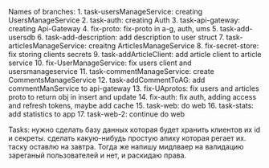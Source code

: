 Names of branches:
    1. task-usersManageService: creating UsersManageService
    2. task-auth: creating Auth
    3. task-api-gateway: creating Api-Gateway
    4. fix-proto: fix-proto in a-g, auth, ums
    5. task-add-usersdb
    6. task-add-description: add description to user struct
    7. task-articlesManageService: creaitng ArticlesManageService
    8. fix-secret-store: fix storing clients secrets
    9. task-addArticleClient: add article client to article service
    10. fix-UserManageService: fix users client and usersmanageservice
    11. task-commentManageService: create CommentsManageService
    12. task-addCommentToAG: add commentManService to api-gateway
    13. fix-UAprotos: fix users and articles proto to return obj in insert and update
    14. fix-auth: fix auth, adding access and refresh tokens, maybe add cache
    15. task-web: do web
    16. task-stats: add statistics to app
    17. task-web-2: continue do web


Tasks:
    нужно сделать базу данных которая будет хранить клиентов их id и секреты. сделать какую-нибудь простую апиху которая регает их. таску оставлю на завтра. Тогда же напишу мидлваер на валидацию зареганый пользователей и нет, и раскидаю права.
